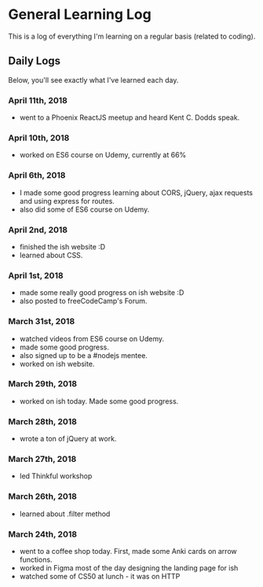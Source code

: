 # General Learning Log
This is a log of everything I'm learning on a regular basis (related to coding).

## Daily Logs
Below, you'll see exactly what I've learned each day.

### April 11th, 2018
- went to a Phoenix ReactJS meetup and heard Kent C. Dodds speak.

### April 10th, 2018
- worked on ES6 course on Udemy, currently at 66%

### April 6th, 2018
- I made some good progress learning about CORS, jQuery, ajax requests and using express for routes.
- also did some of ES6 course on Udemy.

### April 2nd, 2018
- finished the ish website :D 
- learned about CSS.

### April 1st, 2018
- made some really good progress on ish website :D 
- also posted to freeCodeCamp's Forum.

### March 31st, 2018
- watched videos from ES6 course on Udemy.
- made some good progress.
- also signed up to be a #nodejs mentee.
- worked on ish website. 

### March 29th, 2018
- worked on ish today. Made some good progress.

### March 28th, 2018
- wrote a ton of jQuery at work.

### March 27th, 2018
- led Thinkful workshop

### March 26th, 2018
- learned about .filter method

### March 24th, 2018 
- went to a coffee shop today. First, made some Anki cards on arrow functions.
- worked in Figma most of the day designing the landing page for ish
- watched some of CS50 at lunch - it was on HTTP
